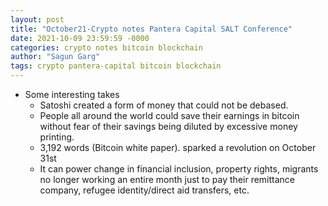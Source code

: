 ```yaml
---
layout: post
title: "October21-Crypto notes Pantera Capital SALT Conference"
date: 2021-10-09 23:59:59 -0000
categories: crypto notes bitcoin blockchain
author: "Sagun Garg"
tags: crypto pantera-capital bitcoin blockchain
---
```



- Some interesting takes
    - Satoshi created a form of money that could not be debased.
    - People all around the world could save their earnings in bitcoin without fear of their savings being diluted by excessive money printing.
    - 3,192 words (Bitcoin white paper). sparked a revolution on October 31st
    - It can power change in financial inclusion, property rights, migrants no longer working an entire month just to pay their remittance company, refugee identity/direct aid transfers, etc.
